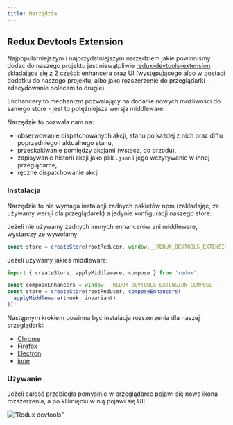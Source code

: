 ```yaml
---
title: Narzędzia
---
```


## Redux Devtools Extension

Najpopularniejszym i najprzydatniejszym narzędziem jakie powinniśmy dodać do naszego projektu jest niewątpliwie [redux-devtools-extension](https://github.com/zalmoxisus/redux-devtools-extension) składające się z 2 części: enhancera oraz UI (występującego albo w postaci dodatku do naszego projektu, albo jako rozszerzenie do przeglądarki - zdecydowanie polecam to drugie).

Enchancery to mechanizm pozwalający na dodanie nowych możliwości do samego store - jest to potężniejsza wersja middleware.

Narzędzie to pozwala nam na:

- obserwowanie dispatchowanych akcji, stanu po każdej z nich oraz diffu poprzedniego i aktualnego stanu,
- przeskakiwanie pomiędzy akcjami (wstecz, do przodu),
- zapisywanie historii akcji jako plik `.json` i jego wczytywanie w innej przeglądarce,
- ręczne dispatchowanie akcji

### Instalacja

Narzędzie to nie wymaga instalacji żadnych pakietów npm (zakładając, że używamy wersji dla przeglądarek) a jedynie konfiguracji naszego store.

Jeżeli nie używamy żadnych innnych enhancerów ani middleware, wystarczy że wywołamy:

```js
const store = createStore(rootReducer, window.__REDUX_DEVTOOLS_EXTENSION__ && window.__REDUX_DEVTOOLS_EXTENSION__());
```

Jeżeli używamy jakieś middleware:

```js
import { createStore, applyMiddleware, compose } from 'redux';

const composeEnhancers = window.__REDUX_DEVTOOLS_EXTENSION_COMPOSE__ || compose;
const store = createStore(rootReducer, composeEnhancers(
  applyMiddleware(thunk, invariant)
));
```

Następnym krokiem powinna być instalacja rozszerzenia dla naszej przeglądarki:

- [Chrome](https://chrome.google.com/webstore/detail/redux-devtools/lmhkpmbekcpmknklioeibfkpmmfibljd)
- [Firefox](https://addons.mozilla.org/en-US/firefox/addon/reduxdevtools/)
- [Electron](https://github.com/GPMDP/electron-devtools-installer)
- [inne](https://github.com/zalmoxisus/remote-redux-devtools)

### Używanie

Jeżeli całość przebiegła pomyślnie w przeglądarce pojawi się nowa ikona rozszerzenia, a po kliknięciu w nią pojawi się UI:

!["Redux devtools"](assets/redux-devtools.png)
